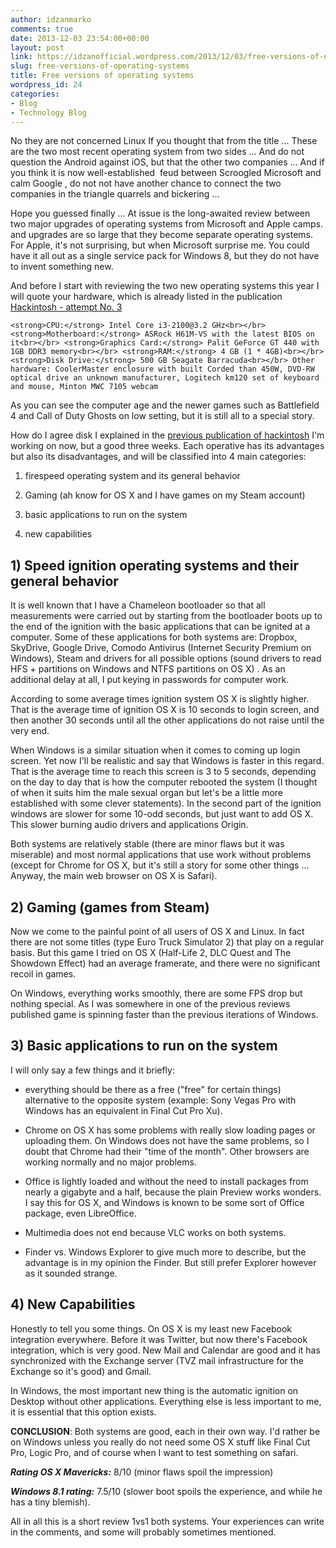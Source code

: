 ```yaml
---
author: idzanmarko
comments: true
date: 2013-12-03 23:54:00+00:00
layout: post
link: https://idzanofficial.wordpress.com/2013/12/03/free-versions-of-operating-systems/
slug: free-versions-of-operating-systems
title: Free versions of operating systems
wordpress_id: 24
categories:
- Blog
- Technology Blog
---
```


No they are not concerned Linux If you thought that from the title ... These are the two most recent operating system from two sides ... And do not question the Android against iOS, but that the other two companies ... And if you think it is now well-established  feud between Scroogled Microsoft and calm Google , do not not have another chance to connect the two companies in the triangle quarrels and bickering ...  
  
Hope you guessed finally ... At issue is the long-awaited review between two major upgrades of operating systems from Microsoft and Apple camps. and upgrades are so large that they become separate operating systems. For Apple, it's not surprising, but when Microsoft surprise me. You could have it all out as a single service pack for Windows 8, but they do not have to invent something new.  
  
And before I start with reviewing the two new operating systems this year I will quote your hardware, which is already listed in the publication [Hackintosh - attempt No. 3](http://markoidzan.from.hr/hackintosh-attempt-number-3/)  

    
    <strong>CPU:</strong> Intel Core i3-2100@3.2 GHz<br></br> <strong>Motherboard:</strong> ASRock H61M-VS with the latest BIOS on it<br></br> <strong>Graphics Card:</strong> Palit GeForce GT 440 with 1GB DDR3 memory<br></br> <strong>RAM:</strong> 4 GB (1 * 4GB)<br></br> <strong>Disk Drive:</strong> 500 GB Seagate Barracuda<br></br> Other hardware: CoolerMaster enclosure with built Corded than 450W, DVD-RW optical drive an unknown manufacturer, Logitech km120 set of keyboard and mouse, Minton MWC 7105 webcam

  
As you can see the computer age and the newer games such as Battlefield 4 and Call of Duty Ghosts on low setting, but it is still all to a special story.  
  
How do I agree disk I explained in the [previous publication of hackintosh](http://markoidzan.from.hr/hackintosh-attempt-number-3/) I'm working on now, but a good three weeks. Each operative has its advantages but also its disadvantages, and will be classified into 4 main categories:  


  
	
  1. firespeed operating system and its general behavior
  
	
  2. Gaming (ah know for OS X and I have games on my Steam account)
  
	
  3. basic applications to run on the system
  
	
  4. new capabilities
  
  


## 1) Speed ​​ignition operating systems and their general behavior

  
It is well known that I have a Chameleon bootloader so that all measurements were carried out by starting from the bootloader boots up to the end of the ignition with the basic applications that can be ignited at a computer. Some of these applications for both systems are: Dropbox, SkyDrive, Google Drive, Comodo Antivirus (Internet Security Premium on Windows), Steam and drivers for all possible options (sound drivers to read HFS + partitions on Windows and NTFS partitions on OS X) . As an additional delay at all, I put keying in passwords for computer work.  
  
According to some average times ignition system OS X is slightly higher. That is the average time of ignition OS X is 10 seconds to login screen, and then another 30 seconds until all the other applications do not raise until the very end.  
  
When Windows is a similar situation when it comes to coming up login screen. Yet now I'll be realistic and say that Windows is faster in this regard. That is the average time to reach this screen is 3 to 5 seconds, depending on the day to day that is how the computer rebooted the system (I thought of when it suits him the male sexual organ but let's be a little more established with some clever statements). In the second part of the ignition windows are slower for some 10-odd seconds, but just want to add OS X. This slower burning audio drivers and applications Origin.  
  
Both systems are relatively stable (there are minor flaws but it was miserable) and most normal applications that use work without problems (except for Chrome for OS X, but it's still a story for some other things ... Anyway, the main web browser on OS X is Safari).  


## 2) Gaming (games from Steam)

  
Now we come to the painful point of all users of OS X and Linux. In fact there are not some titles (type Euro Truck Simulator 2) that play on a regular basis. But this game I tried on OS X (Half-Life 2, DLC Quest and The Showdown Effect) had an average framerate, and there were no significant recoil in games.  
  
On Windows, everything works smoothly, there are some FPS drop but nothing special. As I was somewhere in one of the previous reviews published game is spinning faster than the previous iterations of Windows.  


## 3) Basic applications to run on the system

  
I will only say a few things and it briefly:  


  
	
  * everything should be there as a free ("free" for certain things) alternative to the opposite system (example: Sony Vegas Pro with Windows has an equivalent in Final Cut Pro Xu).
  
	
  * Chrome on OS X has some problems with really slow loading pages or uploading them. On Windows does not have the same problems, so I doubt that Chrome had their "time of the month". Other browsers are working normally and no major problems.
  
	
  * Office is lightly loaded and without the need to install packages from nearly a gigabyte and a half, because the plain Preview works wonders. I say this for OS X, and Windows is known to be some sort of Office package, even LibreOffice.
  
	
  * Multimedia does not end because VLC works on both systems.
  
	
  * Finder vs. Windows Explorer to give much more to describe, but the advantage is in my opinion the Finder. But still prefer Explorer however as it sounded strange.
  
  


## 4) New Capabilities

  
Honestly to tell you some things. On OS X is my least new Facebook integration everywhere. Before it was Twitter, but now there's Facebook integration, which is very good. New Mail and Calendar are good and it has synchronized with the Exchange server (TVZ mail infrastructure for the Exchange so it's good) and Gmail.  
  
In Windows, the most important new thing is the automatic ignition on Desktop without other applications. Everything else is less important to me, it is essential that this option exists.  
  
**CONCLUSION**: Both systems are good, each in their own way. I'd rather be on Windows unless you really do not need some OS X stuff like Final Cut Pro, Logic Pro, and of course when I want to test something on safari.  
  
_**Rating OS X Mavericks:**_ 8/10 (minor flaws spoil the impression)  
  
_**Windows 8.1 rating:**_ 7.5/10 (slower boot spoils the experience, and while he has a tiny blemish).  
  
All in all this is a short review 1vs1 both systems. Your experiences can write in the comments, and some will probably sometimes mentioned.

